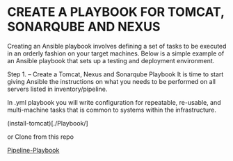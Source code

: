 # CREATE A PLAYBOOK FOR TOMCAT, SONARQUBE AND NEXUS 

Creating an Ansible playbook involves defining a set of tasks to be executed in an orderly fashion on your target machines. 
Below is a simple example of an Ansible playbook that sets up a testing and deployment environment. 

Step 1. – Create a Tomcat, Nexus and Sonarqube Playbook
It is time to start giving Ansible the instructions on what you needs to be performed on all servers listed in inventory/pipeline.

In .yml playbook you will write configuration for repeatable, re-usable, and multi-machine tasks that is common to systems within the infrastructure.

(install-tomcat)[./Playbook/]

or Clone from this repo 

[Pipeline-Playbook]( https://github.com/emortoo/ci-pipeline-playbook.git)
 



